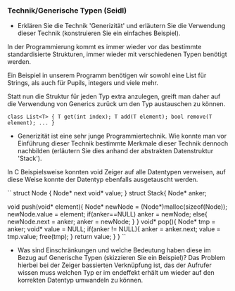 ### Technik/Generische Typen (Seidl)

- Erklären Sie die Technik 'Generizität' und erläutern Sie die Verwendung dieser Technik (konstruieren Sie ein einfaches Beispiel).

In der Programmierung kommt es immer wieder vor das bestimmte standardisierte Strukturen, immer wieder mit verschiedenen Typen benötigt werden.

Ein Beispiel in unserem Programm benötigen wir sowohl eine List für Strings, als auch für Pupils, integers und viele mehr.

Statt nun die Struktur für jeden Typ extra anzulegen, greift man daher auf die Verwendung von Generics zurück um den Typ austauschen zu können.

``
class List<T> {
  T get(int index);
  T add(T element);
  bool remove(T element);
  ...
}
``

- Generizität ist eine sehr junge Programmiertechnik. Wie konnte man vor Einführung dieser Technik bestimmte Merkmale dieser Technik dennoch nachbilden (erläutern Sie dies anhand der abstrakten Datenstruktur 'Stack').

In C Beispielsweise konnten void Zeiger auf alle Datentypen verweisen, auf diese Weise konnte der Datentyp ebenfalls ausgetauscht werden.

``
struct Node {
  Node* next
  void* value;
}
struct Stack{
  Node* anker;
  
  void push(void* element){
    Node* newNode = (Node*)malloc(sizeof(Node));
    newNode.value = element;
    if(anker==NULL) anker = newNode;
    else{
      newNode.next = anker;
      anker = newNode;
    }
  }
  void* pop(){
    Node* tmp = anker;
    void* value = NULL;
    if(anker != NULL){
      anker = anker.next;
      value = tmp.value;
      free(tmp);
    }
    return value;
  }
}
``

- Was sind Einschränkungen und welche Bedeutung haben diese im Bezug auf Generische Typen (skizzieren Sie ein Beispiel)?
  Das Problem hierbei bei der Zeiger bassierten Verknüpfung ist, das der Aufrufer wissen muss welchen Typ er im endeffekt erhält um wieder
  auf den korrekten Datentyp umwandeln zu können.
